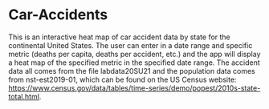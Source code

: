 # Car-Accidents
This is an interactive heat map of car accident data by state for the continental United States. The user can enter in a date range and specific metric (deaths per capita, deaths per accident, etc.) and the app will display a heat map of the specified metric in the specified date range. The accident data all comes from the file labdata20SU21 and the population data comes from nst-est2019-01, which can be found on the US Census website: https://www.census.gov/data/tables/time-series/demo/popest/2010s-state-total.html.
